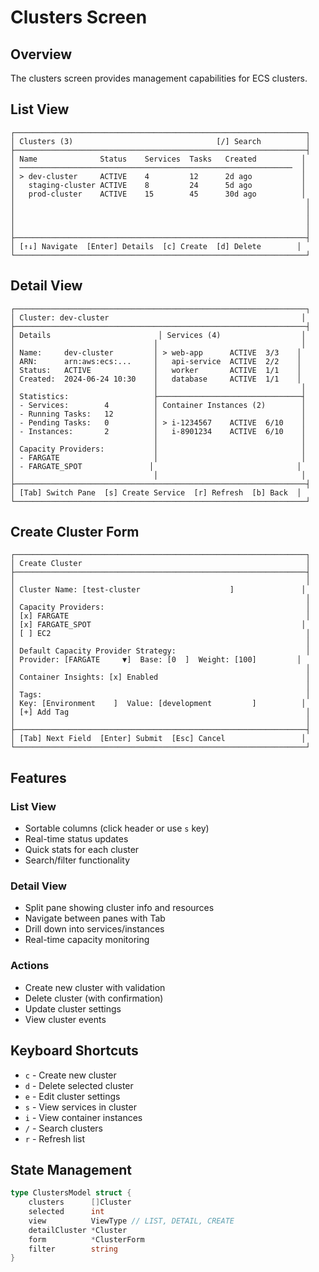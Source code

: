 # Clusters Screen

## Overview

The clusters screen provides management capabilities for ECS clusters.

## List View

```
┌─────────────────────────────────────────────────────────────────┐
│ Clusters (3)                                [/] Search          │
├─────────────────────────────────────────────────────────────────┤
│ Name              Status    Services  Tasks   Created          │
│ ─────────────────────────────────────────────────────────────  │
│ > dev-cluster     ACTIVE    4         12      2d ago           │
│   staging-cluster ACTIVE    8         24      5d ago           │
│   prod-cluster    ACTIVE    15        45      30d ago          │
│                                                                 │
│                                                                 │
│                                                                 │
│                                                                 │
├─────────────────────────────────────────────────────────────────┤
│ [↑↓] Navigate  [Enter] Details  [c] Create  [d] Delete        │
└─────────────────────────────────────────────────────────────────┘
```

## Detail View

```
┌─────────────────────────────────────────────────────────────────┐
│ Cluster: dev-cluster                                           │
├─────────────────────────────────────────────────────────────────┤
│ Details                        │ Services (4)                  │
│                               │                                │
│ Name:     dev-cluster         │ > web-app      ACTIVE  3/3    │
│ ARN:      arn:aws:ecs:...     │   api-service  ACTIVE  2/2    │
│ Status:   ACTIVE              │   worker       ACTIVE  1/1    │
│ Created:  2024-06-24 10:30    │   database     ACTIVE  1/1    │
│                               │                                │
│ Statistics:                   ├────────────────────────────────┤
│ - Services:        4          │ Container Instances (2)        │
│ - Running Tasks:   12         │                                │
│ - Pending Tasks:   0          │ > i-1234567    ACTIVE  6/10    │
│ - Instances:       2          │   i-8901234    ACTIVE  6/10    │
│                               │                                │
│ Capacity Providers:           │                                │
│ - FARGATE                     │                                │
│ - FARGATE_SPOT               │                                │
│                               │                                │
├─────────────────────────────────────────────────────────────────┤
│ [Tab] Switch Pane  [s] Create Service  [r] Refresh  [b] Back  │
└─────────────────────────────────────────────────────────────────┘
```

## Create Cluster Form

```
┌─────────────────────────────────────────────────────────────────┐
│ Create Cluster                                                  │
├─────────────────────────────────────────────────────────────────┤
│                                                                 │
│ Cluster Name: [test-cluster                    ]               │
│                                                                 │
│ Capacity Providers:                                             │
│ [x] FARGATE                                                     │
│ [x] FARGATE_SPOT                                               │
│ [ ] EC2                                                         │
│                                                                 │
│ Default Capacity Provider Strategy:                             │
│ Provider: [FARGATE     ▼]  Base: [0  ]  Weight: [100]         │
│                                                                 │
│ Container Insights: [x] Enabled                                 │
│                                                                 │
│ Tags:                                                           │
│ Key: [Environment    ]  Value: [development         ]          │
│ [+] Add Tag                                                     │
│                                                                 │
├─────────────────────────────────────────────────────────────────┤
│ [Tab] Next Field  [Enter] Submit  [Esc] Cancel                 │
└─────────────────────────────────────────────────────────────────┘
```

## Features

### List View
- Sortable columns (click header or use `s` key)
- Real-time status updates
- Quick stats for each cluster
- Search/filter functionality

### Detail View
- Split pane showing cluster info and resources
- Navigate between panes with Tab
- Drill down into services/instances
- Real-time capacity monitoring

### Actions
- Create new cluster with validation
- Delete cluster (with confirmation)
- Update cluster settings
- View cluster events

## Keyboard Shortcuts

- `c` - Create new cluster
- `d` - Delete selected cluster
- `e` - Edit cluster settings
- `s` - View services in cluster
- `i` - View container instances
- `/` - Search clusters
- `r` - Refresh list

## State Management

```go
type ClustersModel struct {
    clusters      []Cluster
    selected      int
    view          ViewType // LIST, DETAIL, CREATE
    detailCluster *Cluster
    form          *ClusterForm
    filter        string
}
```